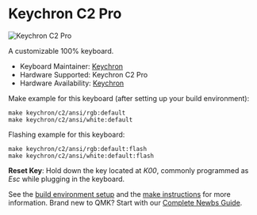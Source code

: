 # Keychron C2 Pro

![Keychron C2 Pro](https://i.imgur.com/BQE1tFOh.jpg)

A customizable 100% keyboard.

* Keyboard Maintainer: [Keychron](https://github.com/keychron)
* Hardware Supported: Keychron C2 Pro
* Hardware Availability: [Keychron](https://www.keychron.com)

Make example for this keyboard (after setting up your build environment):

    make keychron/c2/ansi/rgb:default
    make keychron/c2/ansi/white:default

Flashing example for this keyboard:

    make keychron/c2/ansi/rgb:default:flash
    make keychron/c2/ansi/white:default:flash

**Reset Key**: Hold down the key located at *K00*, commonly programmed as *Esc* while plugging in the keyboard.

See the [build environment setup](https://docs.qmk.fm/#/getting_started_build_tools) and the [make instructions](https://docs.qmk.fm/#/getting_started_make_guide) for more information. Brand new to QMK? Start with our [Complete Newbs Guide](https://docs.qmk.fm/#/newbs).
